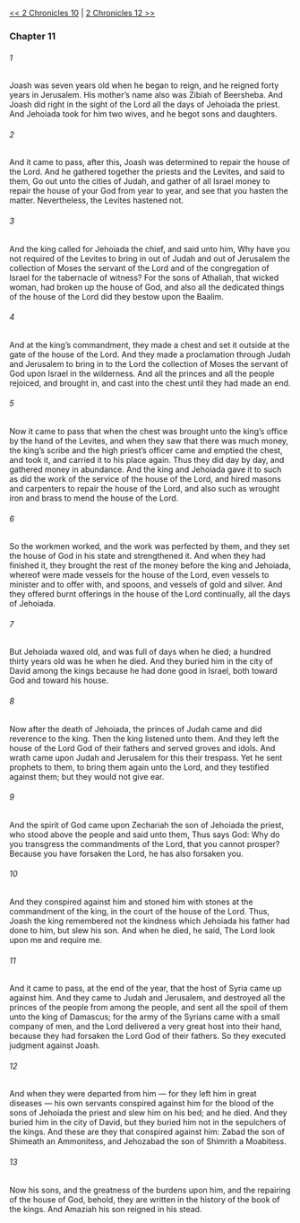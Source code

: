 [<< 2 Chronicles 10](2%20Chronicles%2010.md)  |  [2 Chronicles 12 >>](2%20Chronicles%2012.md)

### Chapter 11
###### 1
Joash was seven years old when he began to reign, and he reigned forty years in Jerusalem. His mother’s name also was Zibiah of Beersheba. And Joash did right in the sight of the Lord all the days of Jehoiada the priest. And Jehoiada took for him two wives, and he begot sons and daughters.

###### 2
And it came to pass, after this, Joash was determined to repair the house of the Lord. And he gathered together the priests and the Levites, and said to them, Go out unto the cities of Judah, and gather of all Israel money to repair the house of your God from year to year, and see that you hasten the matter. Nevertheless, the Levites hastened not.

###### 3
And the king called for Jehoiada the chief, and said unto him, Why have you not required of the Levites to bring in out of Judah and out of Jerusalem the collection of Moses the servant of the Lord and of the congregation of Israel for the tabernacle of witness? For the sons of Athaliah, that wicked woman, had broken up the house of God, and also all the dedicated things of the house of the Lord did they bestow upon the Baalim.

###### 4
And at the king’s commandment, they made a chest and set it outside at the gate of the house of the Lord. And they made a proclamation through Judah and Jerusalem to bring in to the Lord the collection of Moses the servant of God upon Israel in the wilderness. And all the princes and all the people rejoiced, and brought in, and cast into the chest until they had made an end.

###### 5
Now it came to pass that when the chest was brought unto the king’s office by the hand of the Levites, and when they saw that there was much money, the king’s scribe and the high priest’s officer came and emptied the chest, and took it, and carried it to his place again. Thus they did day by day, and gathered money in abundance. And the king and Jehoiada gave it to such as did the work of the service of the house of the Lord, and hired masons and carpenters to repair the house of the Lord, and also such as wrought iron and brass to mend the house of the Lord.

###### 6
So the workmen worked, and the work was perfected by them, and they set the house of God in his state and strengthened it. And when they had finished it, they brought the rest of the money before the king and Jehoiada, whereof were made vessels for the house of the Lord, even vessels to minister and to offer with, and spoons, and vessels of gold and silver. And they offered burnt offerings in the house of the Lord continually, all the days of Jehoiada.

###### 7
But Jehoiada waxed old, and was full of days when he died; a hundred thirty years old was he when he died. And they buried him in the city of David among the kings because he had done good in Israel, both toward God and toward his house.

###### 8
Now after the death of Jehoiada, the princes of Judah came and did reverence to the king. Then the king listened unto them. And they left the house of the Lord God of their fathers and served groves and idols. And wrath came upon Judah and Jerusalem for this their trespass. Yet he sent prophets to them, to bring them again unto the Lord, and they testified against them; but they would not give ear.

###### 9
And the spirit of God came upon Zechariah the son of Jehoiada the priest, who stood above the people and said unto them, Thus says God: Why do you transgress the commandments of the Lord, that you cannot prosper? Because you have forsaken the Lord, he has also forsaken you.

###### 10
And they conspired against him and stoned him with stones at the commandment of the king, in the court of the house of the Lord. Thus, Joash the king remembered not the kindness which Jehoiada his father had done to him, but slew his son. And when he died, he said, The Lord look upon me and require me.

###### 11
And it came to pass, at the end of the year, that the host of Syria came up against him. And they came to Judah and Jerusalem, and destroyed all the princes of the people from among the people, and sent all the spoil of them unto the king of Damascus; for the army of the Syrians came with a small company of men, and the Lord delivered a very great host into their hand, because they had forsaken the Lord God of their fathers. So they executed judgment against Joash.

###### 12
And when they were departed from him — for they left him in great diseases — his own servants conspired against him for the blood of the sons of Jehoiada the priest and slew him on his bed; and he died. And they buried him in the city of David, but they buried him not in the sepulchers of the kings. And these are they that conspired against him: Zabad the son of Shimeath an Ammonitess, and Jehozabad the son of Shimrith a Moabitess.

###### 13
Now his sons, and the greatness of the burdens upon him, and the repairing of the house of God, behold, they are written in the history of the book of the kings. And Amaziah his son reigned in his stead.